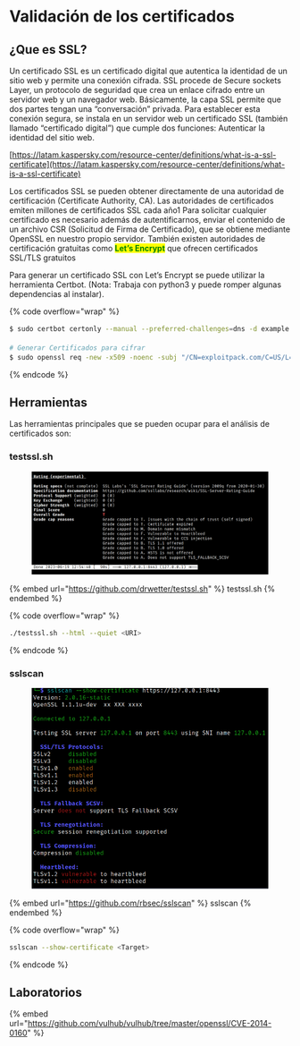 # Validación de los certificados

## ¿Que es SSL?

Un certificado SSL es un certificado digital que autentica la identidad de un sitio web y permite una conexión cifrada. SSL procede de Secure sockets Layer, un protocolo de seguridad que crea un enlace cifrado entre un servidor web y un navegador web. Básicamente, la capa SSL permite que dos partes tengan una “conversación” privada. Para establecer esta conexión segura, se instala en un servidor web un certificado SSL (también llamado “certificado digital”) que cumple dos funciones: Autenticar la identidad del sitio web.

[https://latam.kaspersky.com/resource-center/definitions/what-is-a-ssl-certificate](https://latam.kaspersky.com/resource-center/definitions/what-is-a-ssl-certificate)

Los certificados SSL se pueden obtener directamente de una autoridad de certificación (Certificate Authority, CA). Las autoridades de certificados emiten millones de certificados SSL cada año1 Para solicitar cualquier certificado es necesario además de autentificarnos, enviar el contenido de un archivo CSR (Solicitud de Firma de Certificado), que se obtiene mediante OpenSSL en nuestro propio servidor. También existen autoridades de certificación gratuitas como <mark style="color:green;">**Let’s Encrypt**</mark> que ofrecen certificados SSL/TLS gratuitos

Para generar un certificado SSL con Let’s Encrypt se puede utilizar la herramienta Certbot. (Nota: Trabaja con python3 y puede romper algunas dependencias al instalar).

{% code overflow="wrap" %}
```bash
$ sudo certbot certonly --manual --preferred-challenges=dns -d example.com -d www.example.com

# Generar Certificados para cifrar
$ sudo openssl req -new -x509 -noenc -subj "/CN=exploitpack.com/C=US/L=San Fransisco" -keyout key.pem -out cet.pem -days 365 -verbose

```
{% endcode %}

## Herramientas

Las herramientas principales que se pueden ocupar para el análisis de certificados son:

### testssl.sh

<figure><img src="../../.gitbook/assets/image (11).png" alt=""><figcaption></figcaption></figure>

{% embed url="https://github.com/drwetter/testssl.sh" %}
testssl.sh
{% endembed %}

{% code overflow="wrap" %}
```bash
./testssl.sh --html --quiet <URI>
```
{% endcode %}

### sslscan

<figure><img src="../../.gitbook/assets/image (7).png" alt=""><figcaption></figcaption></figure>

{% embed url="https://github.com/rbsec/sslscan" %}
sslscan
{% endembed %}

{% code overflow="wrap" %}
```bash
sslscan --show-certificate <Target>
```
{% endcode %}

## Laboratorios

{% embed url="https://github.com/vulhub/vulhub/tree/master/openssl/CVE-2014-0160" %}
